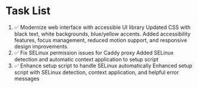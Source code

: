 # Task List

1. ✅ Modernize web interface with accessible UI library
Updated CSS with black text, white backgrounds, blue/yellow accents. Added accessibility features, focus management, reduced motion support, and responsive design improvements.
2. ✅ Fix SELinux permission issues for Caddy proxy
Added SELinux detection and automatic context application to setup script
3. ✅ Enhance setup script to handle SELinux automatically
Enhanced setup script with SELinux detection, context application, and helpful error messages

